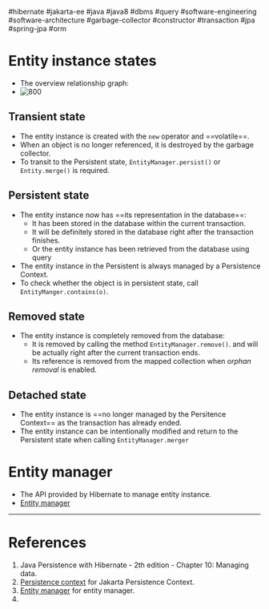 #hibernate #jakarta-ee #java #java8 #dbms #query #software-engineering  #software-architecture #garbage-collector #constructor 
#transaction #jpa #spring-jpa #orm 

# Entity instance states
- The overview relationship graph:
- ![800](Pasted%20image%2020240822164219.png)
## Transient state
- The entity instance is created with the `new` operator and ==volatile==.
- When an object is no longer referenced, it is destroyed by the garbage collector.
- To transit to the Persistent state, `EntityManager.persist()` or `Entity.merge()` is required.
## Persistent state
- The entity instance now has ==its representation in the database==:
	- It has been stored in the database within the current transaction.
	- It will be definitely stored in the database right after the transaction finishes.
	- Or the entity instance has been retrieved from the database using query
- The entity instance in the Persistent is always managed by a Persistence Context.
- To check whether the object is in persistent state, call `EntityManger.contains(o)`.
## Removed state
- The entity instance is completely removed from the database:
	- It is removed by calling the method `EntityManager.remove()`. and will be actually right after the current transaction ends.
	- Its reference is removed from the mapped collection when *orphan removal* is enabled.
## Detached state
- The entity instance is ==no longer managed by the Persitence Context== as the transaction has already ended.
- The entity instance can be intentionally modified and return to the Persistent state when calling `EntityManager.merger`

# Entity manager
- The API provided by Hibernate to manage entity instance.
- [Entity manager](programming/java/hibernate/Entity%20manager.md) 

---
# References
1. Java Persistence with Hibernate - 2th edition - Chapter 10: Managing data.
2. [Persistence context](Persistence%20context.md) for Jakarta Persistence Context.           
3. [Entity manager](programming/java/jakarta-ee/Entity%20manager.md) for entity manager.
4. 